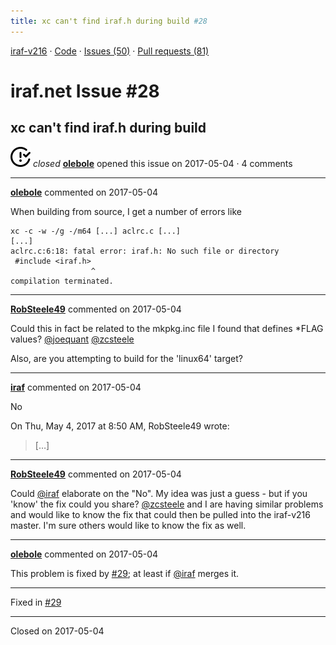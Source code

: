 ```yaml
---
title: xc can't find iraf.h during build #28
---
```


[iraf-v216](/iraf-v216) · [Code](https://github.com/iraf-community/iraf/tree/iraf-v216) · [Issues (50)](/iraf-v216/issues) · [Pull requests (81)](/iraf-v216/issues/pulls)

# iraf.net Issue #28
## xc can't find iraf.h during build
![closed](issue-closed.svg) *closed* **[olebole](https://github.com/olebole)** opened this issue on 2017-05-04 · 4 comments

- - - -

**[olebole](https://github.com/olebole)** commented on 2017-05-04

When building from source, I get a number of errors like  
```  
xc -c -w -/g -/m64 [...] aclrc.c [...]  
[...]  
aclrc.c:6:18: fatal error: iraf.h: No such file or directory  
 #include <iraf.h>  
                  ^  
compilation terminated.  
```
- - - -

**[RobSteele49](https://github.com/RobSteele49)** commented on 2017-05-04

Could this in fact be related to the mkpkg.inc file I found that defines *FLAG values? [@joequant](https://github.com/joequant) [@zcsteele](https://github.com/zcsteele)  
  
Also, are you attempting to build for the 'linux64' target?
- - - -

**[iraf](https://github.com/iraf)** commented on 2017-05-04

No  
  
  
On Thu, May 4, 2017 at 8:50 AM, RobSteele49 wrote:  
  
> […]
- - - -

**[RobSteele49](https://github.com/RobSteele49)** commented on 2017-05-04

Could [@iraf](https://github.com/iraf) elaborate on the "No". My idea was just a guess - but if you 'know' the fix could you share? [@zcsteele](https://github.com/zcsteele) and I are having similar problems and would like to know the fix that could then be pulled into the iraf-v216 master. I'm sure others would like to know the fix as well.
- - - -

**[olebole](https://github.com/olebole)** commented on 2017-05-04

This problem is fixed by [#29](https://iraf-community.github.io/iraf-v216/issues/29); at least if [@iraf](https://github.com/iraf) merges it.

- - - -

Fixed in [#29](https://iraf-community.github.io/iraf-v216/issues/29)

- - - -

Closed on 2017-05-04
